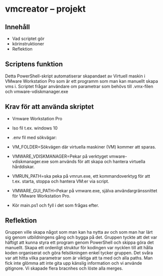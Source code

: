 # vmcreator – projekt

## Innehåll

- Vad scriptet gör
- körinstruktioner
- Reflektion

## Scriptens funktion

Detta PowerShell-skript automatiserar skapandaet av Virtuell maskin i VMware Workstation Pro som är ett programm som man kan manuellt skapa vms i. 
Scriptet frågar användare om parametrar som behövs till .vmx-filen och vmware-vdiskmanager.exe

## Krav för att använda skriptet 
- Vmware Workstation Pro 
- Iso fil t.ex. windows 10 
- .env fil med sökvägar:
- VM_FOLDER=Sökvägen där virtuella maskiner (VM) kommer att sparas.
- VMWARE_VDISKMANAGER=Pekar på verktyget vmware-vdiskmanager.exe som används för att skapa och hantera virtuella hårddiskar.
- VMRUN_PATH=ska peka på vmrun.exe, ett kommandoverktyg för att t.ex. starta, stoppa och hantera VM:er via script.
- VMWARE_GUI_PATH=Pekar på vmware.exe, själva användargränssnittet för VMware Workstation Pro.



- Kör main.ps1 och fyll i det som frågas efter.


## Reflektion 
Gruppen ville skapa något som man kan ha nytta av och som man har lärt sig genom utbildningens gång och bygga på det.
Gruppen tyckte att det var häftigt att kunna styra ett program genom PowerShell och skippa göra det manuellt. 
Skapa ett ordenligt struktur för kodingen var nycklen till att hålla koden organiserat och göra felsökningen enkel tycker gruppen.
Det svåra var att hitta vilka parametrar som är viktiga att ta med och alla paths. Man fick inte glömma att inte gita upp känslig information och vi använde gitignore.
Vi skapade flera bracnhes och löste alla merges.
